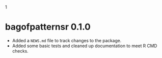 1
# bagofpatternsr 0.1.0

* Added a `NEWS.md` file to track changes to the package.
* Added some basic tests and cleaned up documentation to meet R CMD checks.
